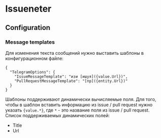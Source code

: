# Issueneter

## Configuration

### Message templates

Для изменения текста сообщений нужно выставить шаблоны в конфигурационном файле:

```
{
  "TelegramOptions": {
    "IssueMessageTemplate": "изи [ишуя]({value.Url})",
    "PullRequestMessageTemplate": "[пр]({entity.Url})"
  }
}
```

Шаблоны поддерживают динамически вычисляемые поля. Для того, чтобы в шаблон вставить информацию из issue / pull request нужно указать `{value.*}`, где `*` - это название поля из issue / pull request. Список поддерживаемых динамических полей:

- Title
- Url